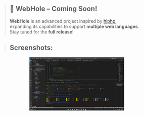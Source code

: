 > ## 🚨 WebHole – Coming Soon!
> **WebHole** is an advanced project inspired by [hiphp](https://github.com/yasserbdj96/hiphp),  
> expanding its capabilities to support **multiple web languages**.  
> Stay tuned for the **full release**!


> ## Screenshots:

<p align="center">
  <a href="https://github.com/yasserbdj96/WebHole/blob/db723c36a6b802b6937e5cc755f6cc0da5ba9a81/Screenshots/Screenshot_01.png" target="_blank">
    <img src="https://github.com/yasserbdj96/WebHole/blob/db723c36a6b802b6937e5cc755f6cc0da5ba9a81/Screenshots/Screenshot_01.png" alt="Preview" width="300">
  </a>
</p>
